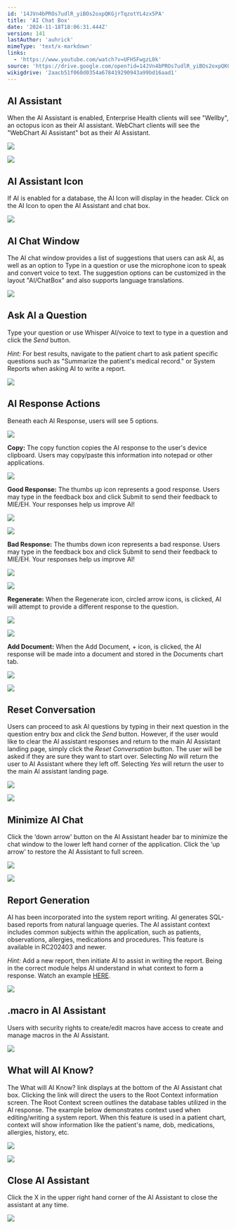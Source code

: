 ```yaml
---
id: '14JVn4bPROs7udlR_yiBOs2oxpQKGjrTqzotYL4zx5PA'
title: 'AI Chat Box'
date: '2024-11-18T18:06:31.444Z'
version: 141
lastAuthor: 'auhrick'
mimeType: 'text/x-markdown'
links:
  - 'https://www.youtube.com/watch?v=UFH5FwgzL0k'
source: 'https://drive.google.com/open?id=14JVn4bPROs7udlR_yiBOs2oxpQKGjrTqzotYL4zx5PA'
wikigdrive: '2aacb51f060d0354a678419290943a99bd16aad1'
---
```

## AI Assistant

When the AI Assistant is enabled, Enterprise Health clients will see "Wellby", an octopus icon as their AI assistant. WebChart clients will see the "WebChart AI Assistant" bot as their AI Assistant.

![](../ai-chat-box.assets/4a592aa2b27faafc5cc0b71419707283.png)

![](../ai-chat-box.assets/4c91b23b8ae8307ae3e47959ffaceddf.png)

## AI Assistant Icon

If AI is enabled for a database, the AI Icon will display in the header. Click on the AI Icon to open the AI Assistant and chat box.

![](../ai-chat-box.assets/0e350231586c47faf8f2bf2324a34811.png)

## AI Chat Window

The AI chat window provides a list of suggestions that users can ask AI, as well as an option to Type in a question or use the microphone icon to speak and convert voice to text. The suggestion options can be customized in the layout "AI/ChatBox" and also supports language translations.

![](../ai-chat-box.assets/0845d8dcd7dcc028e2c3a351071624ea.png)

## Ask AI a Question

Type your question or use Whisper AI/voice to text to type in a question and click the *Send* button.

*Hint:* For best results, navigate to the patient chart to ask patient specific questions such as "Summarize the patient's medical record." or System Reports when asking AI to write a report.

![](../ai-chat-box.assets/7916f4979e750c449bb0f0e9de693578.png)

## AI Response Actions

Beneath each AI Response, users will see 5 options.

![](../ai-chat-box.assets/39af36658f94da1c2cbe087f5a2cfb6c.png)

**Copy:** The copy function copies the AI response to the user's device clipboard. Users may copy/paste this information into notepad or other applications.

![](../ai-chat-box.assets/be3cdae8754829aeeaf1b93abd6856fe.png)

**Good Response:** The thumbs up icon represents a good response. Users may type in the feedback box and click Submit to send their feedback to MIE/EH. Your responses help us improve AI!

![](../ai-chat-box.assets/9cfa3ba2f9245298861f3f43ec326847.png)

![](../ai-chat-box.assets/e95d17e73c00e1d3d0fa58909bf03949.png)

**Bad Response:** The thumbs down icon represents a bad response. Users may type in the feedback box and click Submit to send their feedback to MIE/EH. Your responses help us improve AI!

![](../ai-chat-box.assets/6843eae04a66ddb7dea2dfd854061d94.png)

![](../ai-chat-box.assets/bc75496847f383d54c31616cb9fda092.png)

**Regenerate:** When the Regenerate icon, circled arrow icons, is clicked, AI will attempt to provide a different response to the question.

![](../ai-chat-box.assets/d8a193556eeea23a0156693f28320c60.png)

![](../ai-chat-box.assets/4cbf20ce31cdabf7faef5b9c726faf96.png)

**Add Document:** When the Add Document, + icon, is clicked, the AI response will be made into a document and stored in the Documents chart tab.

![](../ai-chat-box.assets/9d637e898ab53a4825dfac0e44847263.png)

![](../ai-chat-box.assets/ff663bd82a966eda8cc0694b7eb4f7ef.png)

## Reset Conversation

Users can proceed to ask AI questions by typing in their next question in the question entry box and click the *Send* button. However, if the user would like to clear the AI assistant responses and return to the main AI Assistant landing page, simply click the *Reset Conversation* button. The user will be asked if they are sure they want to start over. Selecting *No* will return the user to AI Assistant where they left off. Selecting *Yes* will return the user to the main AI assistant landing page.

![](../ai-chat-box.assets/dda98544b0c7b0d444c2ba04223aa4a0.png)

![](../ai-chat-box.assets/8d25cfc2b8e24d66026f1819593e760f.png)

## Minimize AI Chat

Click the ‘down arrow' button on the AI Assistant header bar to minimize the chat window to the lower left hand corner of the application. Click the ‘up arrow' to restore the AI Assistant to full screen.

![](../ai-chat-box.assets/ad884ef114d9b42a9bf12cc66ffffdcf.png)

![](../ai-chat-box.assets/a73f843f241154c2eb56579d5ae56735.png)

## Report Generation

AI has been incorporated into the system report writing. AI generates SQL-based reports from natural language queries. The AI assistant context includes common subjects within the application, such as patients, observations, allergies, medications and procedures. This feature is available in RC202403 and newer.

*Hint:* Add a new report, then initiate AI to assist in writing the report. Being in the correct module helps AI understand in what context to form a response. Watch an example [HERE](https://youtube.be/UFH5FwgzL0k).

![](../ai-chat-box.assets/f3ef7b35bc3d646d41552a34a589afa0.png)

## .macro in AI Assistant

Users with security rights to create/edit macros have access to create and manage macros in the AI Assistant.

![](../ai-chat-box.assets/b84822dc5c06790106793f63cac65312.png)

## What will AI Know?

The What will AI Know? link displays at the bottom of the AI Assistant chat box. Clicking the link will direct the users to the Root Context information screen. The Root Context screen outlines the database tables utilized in the AI response. The example below demonstrates context used when editing/writing a system report. When this feature is used in a patient chart, context will show information like the patient's name, dob, medications, allergies, history, etc.

![](../ai-chat-box.assets/6d5f6c048c852964ae487ebc2b65ba8a.png)

![](../ai-chat-box.assets/946beda48f1487c685685d050b3b591e.png)

## Close AI Assistant

Click the X in the upper right hand corner of the AI Assistant to close the assistant at any time.

![](../ai-chat-box.assets/af7576bb6f8549f35fb730ac6b555428.png)
